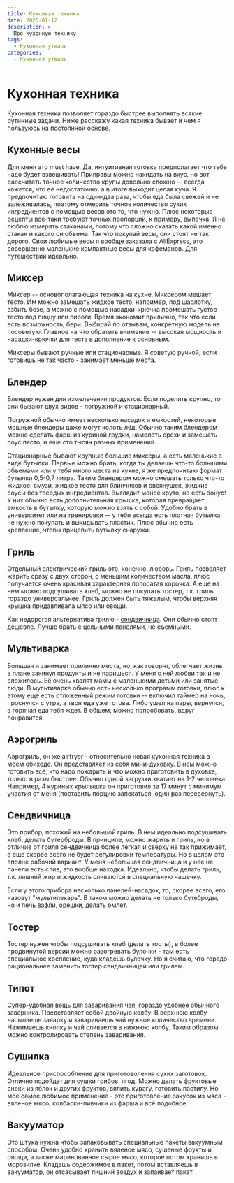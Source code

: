 ```yaml
---
title: Кухонная техника
date: 2025-01-12
description: >
  Про кухонную технику
tags:
  - Кухонная утварь
categories:
  - Кухонная утварь
---
```

# Кухонная техника

Кухонная техника позволяет гораздо быстрее выполнять всякие рутинные задачи. Ниже расскажу какая техника бывает и чем я пользуюсь на постоянной основе.

<!-- more -->

## Кухонные весы

Для меня это must have. Да, интуитивная готовка предполагает что тебе надо будет взвешивать! Приправы можно накидать на вкус, но вот рассчитать точное количество крупы довольно сложно -- всегда кажется, что её недостаточно, а в итоге выходит целая куча. Я предпочитаю готовить на один-два раза, чтобы еда была свежей и не залеживалась, поэтому отмерить точное количество сухих ингредиентов с помощью весов это то, что нужно. Плюс некоторые рецепты всё-таки требуют точных пропорций, к примеру, выпечка. Я не люблю измерять стаканами, потому что сложно сказать какой именно стакан и какого он объема. Так что покупай весы, они стоят не так дорого. Свои любимые весы я вообще заказала с AliExpress, это совершенно маленькие компактные весы для кофеманов. Для путешествий идеально.

## Миксер

Миксер -- основополагающая техника на кухне. Миксером мешает тесто. Им можно замешать жидкое тесто, например, под шарлотку, взбить безе, а можно с помощью насадки-крючка промешать густое тесто под пиццу или пироги. Время экономит прилично, так что если есть возможность, бери. Выбирай по отзывам, конкретную модель не посоветую. Главное на что обратить внимание -- высокая мощность и насадки-крючки для теста в дополнение к основным.

Миксеры бывают ручные или стационарные. Я советую ручной, если готовишь не так часто - занимает меньше места.

## Блендер

Блендер нужен для измельчения продуктов. Если поделить крупно, то они бывают двух видов - погружной и стационарный.

Погружной обычно имеет несколько насадок и емкостей, некоторые мощные блендеры даже могут колоть лёд. Обычно таким блендером можно сделать фарш из куриной грудки, намолоть орехи и замешать соус песто, и еще сто тысяч разных применений.

Стационарные бывают крупные большие миксеры, а есть маленькие в виде бутылки. Первые можно брать, когда ты делаешь что-то большими объемами или у тебя много места на кухне, я же предпочитаю формат бутылки 0,5-0,7 литра. Таким блендером можно смешать только что-то жидкое: смузи, жидкое тесто для блинчиков и овсянушек, жидкие соусы без твердых ингредиентов. Выглядит менее круто, но есть бонус! У них обычно есть дополнительная крышка, которая превращает емкость в бутылку, которую можно взять с собой. Удобно брать в университет или на тренировки -- у тебя всегда есть плотная бутылка, не нужно покупать и выкидывать пластик. Плюс обычно есть крепление, чтобы прицепить бутылку снаружи.

## Гриль

Отдельный электрический гриль это, конечно, любовь. Гриль позволяет жарить сразу с двух сторон, с меньшим количеством масла, плюс получается очень красивая характерная полосатая корочка. А еще на нем можно подсушивать хлеб, можно не покупать тостер, т.к. гриль гораздо универсальнее. Гриль должен быть тяжелым, чтобы верхняя крышка придавливала мясо или овощи.

Как недорогая альтернатива грилю - [сендвичница](#сендвичница). Они обычно стоят дешевле. Лучше брать с цельными панелями, не съемными.

## Мультиварка

Большая и занимает прилично места, но, как говорят, облегчает жизнь в плане закинул продукты и не паришься. У меня с ней любви так и не сложилось. Её очень хвалят мамы с маленькими детьми или занятые люди. В мультиварке обычно есть несколько программ готовки, плюс к этому еще есть отложенный режим готовки -- включил таймер на ночь, проснулся с утра, а твоя еда уже готова. Либо ушел на пары, вернулся, а горячая еда тебя ждет. В общем, можно попробовать, вдруг понравится.

## Аэрогриль

Аэрогриль, он же airfryer - относительно новая кухонная техника в моем обиходе. Он представляет из себя мини-духовку. В нем можно готовить всё, что надо пожарить и что можно приготовить в духовке, только в разы быстрее. Обычно одной загрузки хватает на 1-2 человека. Например, 4 куриных крылышка он приготовил за 17 минут с минимум участия от меня (поставить порцию запекаться, один раз перевернуть).

## Сендвичница

Это прибор, похожий на небольшой гриль. В нем идеально подсушивать хлеб, делать бутерброды. В принципе, можно жарить и гриль, но в отличие от гриля сендвичница более легкая и сверху не так прижимает, а еще скорее всего не будет регулировки температуры. Но в целом это вполне рабочий вариант. У меня небольшая сендвичница и у нее на панели есть слив, это вообще находка. Идеально, чтобы делать гриль, т.к. лишний жир и жидкость сливаются в специальную чашечку. 

Если у этого прибора несколько панелей-насадок, то, скорее всего, его назовут "мультипекарь". В таком можно делать не только бутеброды, но и печь вафли, орешки, делать омлет.

## Тостер

Тостер нужен чтобы подсушивать хлеб (делать тосты), в более продвинутой версии можно разогревать булочки - там есть специальное крепление, куда кладешь булочку. Но я считаю, что горадо рациональнее заменить тостер сендвичницей или грилем.

## Типот

Супер-удобная вещь для заваривания чая, гораздо удобнее обычного заварника. Представляет собой двойную колбу. В верхнюю колбу насыпаешь заварку и завариваешь чай нужное количество времени. Нажимаешь кнопку и чай сливается в нижнюю колбу. Таким образом можно контролировать степень заваривания.

## Сушилка

Идеальное приспособление для приготоволения сухих заготовок. Отлично подойдет для сушки грибов, ягод. Можно делать фруктовые снеки из яблок и других фруктов, вялить курагу, готовить пастилу. Но мое самое любимое применение - это приготовление закусок из мяса - вяленое мясо, колбаски-пивчики из фарша и всё подобное.

## Вакууматор

Это штука нужна чтобы запаковывать специальные пакеты вакуумным способом. Очень удобно хранить вяленое мясо, сушеные фрукты и овощи, а также маринованное сырое мясо, которое потом хранишь в морозилке. Кладешь содержимое в пакет, потом вставляешь в вакууматор, он отсасывает лишний воздух и запаивает пакет.
